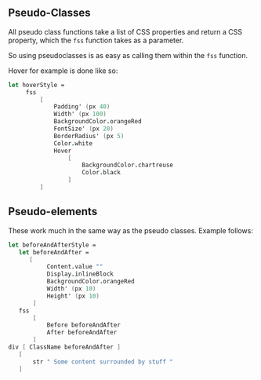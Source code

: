 ## Pseudo-Classes

All pseudo class functions take a list of CSS properties and return a CSS property, which the `fss` function takes as a parameter.

So using pseudoclasses is as easy as calling them within the `fss` function.

Hover for example is done like so:
```fsharp
let hoverStyle =
     fss
         [
             Padding' (px 40)
             Width' (px 100)
             BackgroundColor.orangeRed
             FontSize' (px 20)
             BorderRadius' (px 5)
             Color.white
             Hover
                 [
                     BackgroundColor.chartreuse
                     Color.black
                 ]
         ]
```

## Pseudo-elements

These work much in the same way as the pseudo classes. Example follows:

```fsharp
let beforeAndAfterStyle =
   let beforeAndAfter =
      [
           Content.value ""
           Display.inlineBlock
           BackgroundColor.orangeRed
           Width' (px 10)
           Height' (px 10)
       ]
   fss
       [
           Before beforeAndAfter
           After beforeAndAfter
       ]
div [ ClassName beforeAndAfter ]
   [
       str " Some content surrounded by stuff "
   ]
```